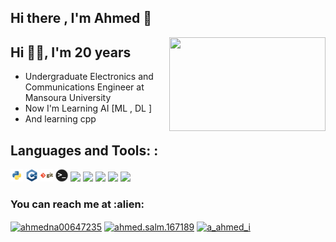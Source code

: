 ## Hi there , I'm Ahmed 👋

<img align='right' src="https://media.giphy.com/media/836HiJc7pgzy8iNXCn/giphy.gif" width="250" height="150">

## Hi 🙋‍♂️, I'm 20 years 
- Undergraduate Electronics and Communications Engineer at Mansoura University
- Now I'm Learning AI [ML , DL ]
- And learning cpp 

<h2>Languages and Tools: :</h2>

<code><img height="20" src="https://raw.githubusercontent.com/github/explore/80688e429a7d4ef2fca1e82350fe8e3517d3494d/topics/python/python.png"></code>
<code><img height="20" src="https://raw.githubusercontent.com/github/explore/80688e429a7d4ef2fca1e82350fe8e3517d3494d/topics/cpp/cpp.png"></code>
<code><img height="20" src="https://raw.githubusercontent.com/github/explore/80688e429a7d4ef2fca1e82350fe8e3517d3494d/topics/git/git.png"></code>
<code><img height="20" src="https://raw.githubusercontent.com/github/explore/80688e429a7d4ef2fca1e82350fe8e3517d3494d/topics/terminal/terminal.png"></code>
<code><img height="20" src="https://img.shields.io/badge/Jupyter-white?logo=Jupyter)https://img.shields.io/badge/Jupyter-white?logo=Jupyter"></code>
<code><img height="20" src="https://img.shields.io/badge/Pandas-darkred?logo=Pandas"></code>
<code><img height="20" src="https://img.shields.io/badge/-Numpy-lightgray?style=flat&logo=Numpy&logoColor=white&link=https://github.com/Quananhle/Python-AWS-TradingAI)](https://github.com/Quananhle/Python-AWS-TradingAI"></code>
<code><img height="20" src="https://img.shields.io/badge/-Matplotlib-black?style=flat&logo=Matplotlib&logoColor=white&link=https://github.com/Quananhle/Python-AWS-TradingAI)](https://github.com/Quananhle/Python-AWS-TradingAI"></code>
<code><img height="20" src="https://seaborn.pydata.org/_images/logo-mark-lightbg.svg"></code>


<h3 align="left">You can reach me at :alien:</h3>
<p align="left">
<a href="https://twitter.com/ahmedna00647235" target="blank"><img align="center" src="https://raw.githubusercontent.com/rahuldkjain/github-profile-readme-generator/master/src/images/icons/Social/twitter.svg" alt="ahmedna00647235" height="30" width="40" /></a>
<a href="https://fb.com/ahmed.salm.167189" target="blank"><img align="center" src="https://raw.githubusercontent.com/rahuldkjain/github-profile-readme-generator/master/src/images/icons/Social/facebook.svg" alt="ahmed.salm.167189" height="30" width="40" /></a>
<a href="https://codeforces.com/profile/a_ahmed_i" target="blank"><img align="center" src="https://raw.githubusercontent.com/rahuldkjain/github-profile-readme-generator/master/src/images/icons/Social/codeforces.svg" alt="a_ahmed_i" height="30" width="40" /></a>
</p>
